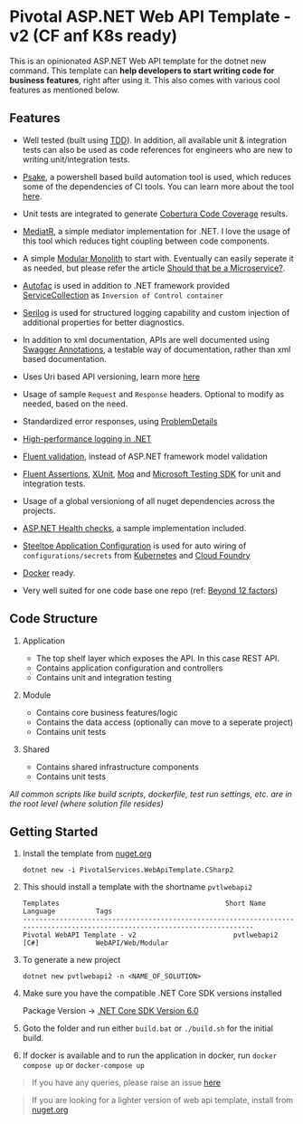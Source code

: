 # Pivotal ASP.NET Web API Template - v2 (CF anf K8s ready)

This is an opinionated ASP.NET Web API template for the dotnet new command. This template can **help developers to start writing code for business features**, right after using it. This also comes with various cool features as mentioned below.

## Features
- Well tested (built using [TDD](https://en.wikipedia.org/wiki/Test-driven_development#:~:text=Test%2Ddriven%20development%20(TDD),software%20against%20all%20test%20cases.)). In addition, all available unit & integration tests can also be used as code references for engineers who are new to writing unit/integration tests.

- [Psake](https://github.com/psake/psake), a powershell based build automation tool is used, which reduces some of the dependencies of CI tools. You can learn more about the tool [here](https://www.alfusjaganathan.com/blogs/psake-build-automation-net-msbuild/).

- Unit tests are integrated to generate [Cobertura Code Coverage](https://docs.microsoft.com/en-us/dotnet/core/testing/unit-testing-code-coverage?tabs=linux) results.

- [MediatR](https://github.com/jbogard/MediatR), a simple mediator implementation for .NET. I love the usage of this tool which reduces tight coupling between code components.

- A simple [Modular Monolith](https://modularmonolith.net/) to start with. Eventually can easily seperate it as needed, but please refer the article [Should that be a Microservice?](https://tanzu.vmware.com/content/blog/should-that-be-a-microservice-keep-these-six-factors-in-mind).

- [Autofac](https://autofac.org/) is used in addition to .NET framework  provided [ServiceCollection](https://docs.microsoft.com/en-us/dotnet/api/microsoft.extensions.dependencyinjection.servicecollection?view=dotnet-plat-ext-6.0) as `Inversion of Control container`

- [Serilog](https://serilog.net/) is used for structured logging capability and custom injection of additional properties for better diagnostics.

- In addition to xml documentation, APIs are well documented using [Swagger Annotations](https://github.com/domaindrivendev/Swashbuckle.AspNetCore#swashbuckleaspnetcoreannotations), a testable way of documentation, rather than xml based documentation.

- Uses Uri based API versioning, learn more [here](https://code-maze.com/aspnetcore-api-versioning/)

- Usage of sample `Request` and `Response` headers. Optional to modify as needed, based on the need. 

- Standardized error responses, using [ProblemDetails](https://datatracker.ietf.org/doc/html/rfc7807) 

- [High-performance logging in .NET](https://docs.microsoft.com/en-us/dotnet/core/extensions/high-performance-logging)

- [Fluent validation](https://fluentvalidation.net/), instead of ASP.NET framework model validation

- [Fluent Assertions](https://fluentassertions.com/), [XUnit](https://xunit.net/), [Moq](https://github.com/moq/moq) and [Microsoft Testing SDK](https://www.nuget.org/packages/Microsoft.NET.Test.SDK) for unit and integration tests.

- Usage of a global versioniong of all nuget dependencies across the projects.

- [ASP.NET Health checks](https://docs.microsoft.com/en-us/aspnet/core/host-and-deploy/health-checks?view=aspnetcore-6.0), a sample implementation included.

- [Steeltoe Application Configuration](https://docs.steeltoe.io/api/v3/configuration/index.html) is used for auto wiring of `configurations/secrets` from [Kubernetes](https://kubernetes.io/) and [Cloud Foundry](https://www.cloudfoundry.org/)

- [Docker](https://www.docker.com/) ready.

- Very well suited for one code base one repo (ref: [Beyond 12 factors](https://tanzu.vmware.com/content/blog/beyond-the-twelve-factor-app))

## Code Structure

1. Application 
    - The top shelf layer which exposes the API. In this case REST API. 
    - Contains application configuration and controllers
    - Contains unit and integration testing

1. Module
    - Contains core business features/logic
    - Contains the data access (optionally can move to a seperate project)
    - Contains unit tests

1. Shared
    - Contains shared infrastructure components
    - Contains unit tests

_*All common scripts like build scripts, dockerfile, test run settings, etc. are in the root level (where solution file resides)*_


## Getting Started

1. Install the template from [nuget.org](https://www.nuget.org/packages/PivotalServices.WebApiTemplate.CSharp2/#:~:text=shell/command%20line.-,README,-Dependencies)

    ```
    dotnet new -i PivotalServices.WebApiTemplate.CSharp2
    ```

1. This should install a template with the shortname `pvtlwebapi2`

    ```
    Templates                                         Short Name         Language          Tags
    ----------------------------------------------------------------------------------------------------------------------------
    Pivotal WebAPI Template - v2                        pvtlwebapi2         [C#]              WebAPI/Web/Modular
    ```

2. To generate a new project

    ```
    dotnet new pvtlwebapi2 -n <NAME_OF_SOLUTION>
    ```

1. Make sure you have the compatible .NET Core SDK versions installed

    Package Version -> [.NET Core SDK Version 6.0](https://dotnet.microsoft.com/en-us/download/dotnet/6.0)


1. Goto the folder and run either `build.bat` or `./build.sh` for the initial build.

1. If docker is available and to run the application in docker, run `docker compose up` or `docker-compose up`

> If you have any queries, please raise an issue [here](https://github.com/alfusinigoj/pivotal-webapi-template-csharp2/issues)

> If you are looking for a lighter version of web api template, install from [nuget.org](https://www.nuget.org/packages/PivotalServices.WebApiTemplate.CSharp/#:~:text=shell/command%20line.-,README,-Dependencies)
